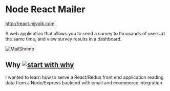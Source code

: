 # Node React Mailer
http://react.mjvolk.com

A web application that allows you to send a survey to thousands of users at the same time, and view survey results in a dashboard. 

![MailShrimp](https://i.imgur.com/NbiDhqJ.png "MailShrimp")

## Why  [![start with why](https://img.shields.io/badge/start%20with-why%3F-brightgreen.svg?style=flat)](http://www.ted.com/talks/simon_sinek_how_great_leaders_inspire_action)

I wanted to learn how to serve a React/Redux front end application reading data from a Node/Express backend with email and ecommerce integration. 
